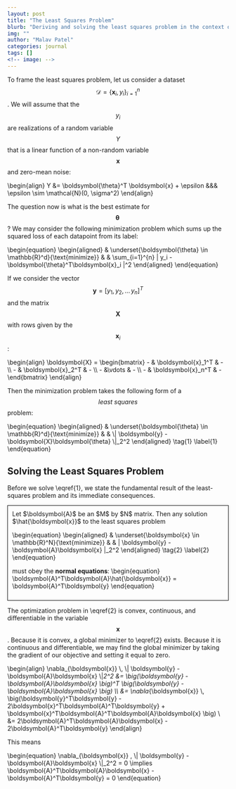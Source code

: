 ```yaml
---
layout: post
title: "The Least Squares Problem"
blurb: "Deriving and solving the least squares problem in the context of linear regression"
img: ""
author: "Malav Patel"
categories: journal
tags: []
<!-- image: -->
---
```



To frame the least squares problem, let us consider a dataset $$\mathcal{D} =  \{ \boldsymbol{x}_i, y_i \}_{i=1}^{n}$$. We will assume that the $$y_i$$ are realizations of a random variable $$Y$$ that is a linear function of a non-random variable $$\boldsymbol{x}$$ and zero-mean noise:


\begin{align}
    Y &= \boldsymbol{\theta}^T \boldsymbol{x} + \epsilon &&& \epsilon \sim \mathcal{N}(0, \sigma^2)
\end{align}

The question now is what is the best estimate for $$\boldsymbol{\theta}\,$$? We may consider the following minimization problem which sums up the squared loss of each datapoint from its label:


\begin{equation}
\begin{aligned}
& \underset{\boldsymbol{\theta} \in \mathbb{R}^d}{\text{minimize}}
& & \sum_{i=1}^{n} | y_i - \boldsymbol{\theta}^T\boldsymbol{x}_i |^2 
\end{aligned} 
\end{equation}

If we consider the vector $$\boldsymbol{y} = [y_1,\, y_2,\, ...\, y_n]^T$$ and the matrix $$\boldsymbol{X}$$ with rows given by the $$\boldsymbol{x}_i $$:

\begin{align}
    \boldsymbol{X} = \begin{bmatrix}
    - & \boldsymbol{x}_1^T & -  \\\ 
    - & \boldsymbol{x}_2^T & -  \\\ 
    - &\vdots & - \\\ 
    - & \boldsymbol{x}_n^T & -
\end{bmatrix}
\end{align}

Then the minimization problem takes the following form of a $$\textit{least squares}$$ problem:

\begin{equation}
\begin{aligned}
& \underset{\boldsymbol{\theta} \in \mathbb{R}^d}{\text{minimize}}
& & \\| \boldsymbol{y} - \boldsymbol{X}\boldsymbol{\theta} \\|_2^2 
\end{aligned} \tag{1} \label{1}
\end{equation}

## Solving the Least Squares Problem

Before we solve \eqref{1}, we state the fundamental result of the least-squares problem and its immediate consequences.

<div style="border: 1px solid black; padding: 10px;">
  Let $\boldsymbol{A}$ be an $M$ by $N$ matrix. Then any solution $\hat{\boldsymbol{x}}$ to the least squares problem

  \begin{equation}
  \begin{aligned}
  & \underset{\boldsymbol{x} \in \mathbb{R}^N}{\text{minimize}}
  & & \| \boldsymbol{y} - \boldsymbol{A}\boldsymbol{x} \|_2^2 
  \end{aligned} \tag{2} \label{2}
  \end{equation}

  must obey the $\textbf{normal equations}$:
  \begin{equation}
  \boldsymbol{A}^T\boldsymbol{A}\hat{\boldsymbol{x}} = \boldsymbol{A}^T\boldsymbol{y}
  \end{equation}
</div>

The optimization problem in \eqref{2} is convex, continuous, and differentiable in the variable $$\boldsymbol{x}$$. Because it is convex, a global minimizer to \eqref{2} exists. Because it is continuous and differentiable, we may find the global minimizer by taking the gradient of our objective and setting it equal to zero.


\begin{align}
  \nabla_{\boldsymbol{x}} \\, \\| \boldsymbol{y} - \boldsymbol{A}\boldsymbol{x} \\|_2^2 &= \big(\boldsymbol{y} - \boldsymbol{A}\boldsymbol{x} \big)^T \big(\boldsymbol{y} - \boldsymbol{A}\boldsymbol{x} \big)  \\\ 
  &= \nabla_{\boldsymbol{x}} \\, \big(\boldsymbol{y}^T\boldsymbol{y} - 2\boldsymbol{x}^T\boldsymbol{A}^T\boldsymbol{y} + \boldsymbol{x}^T\boldsymbol{A}^T\boldsymbol{A}\boldsymbol{x} \big) \\\
  &= 2\boldsymbol{A}^T\boldsymbol{A}\boldsymbol{x} - 2\boldsymbol{A}^T\boldsymbol{y}
\end{align}



This means

\begin{equation}
     \nabla_{\boldsymbol{x}} \,  \\| \boldsymbol{y} - \boldsymbol{A}\boldsymbol{x} \\|_2^2 = 0 \implies \boldsymbol{A}^T\boldsymbol{A}\boldsymbol{x} - \boldsymbol{A}^T\boldsymbol{y} = 0
\end{equation}



